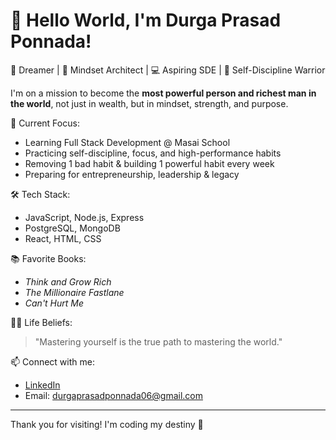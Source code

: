 # 👋 Hello World, I'm Durga Prasad Ponnada!

🚀 Dreamer | 🧠 Mindset Architect | 💻 Aspiring SDE | 💪 Self-Discipline Warrior

I'm on a mission to become the **most powerful person and richest man in the world**, not just in wealth, but in mindset, strength, and purpose.

🎯 Current Focus:
- Learning Full Stack Development @ Masai School
- Practicing self-discipline, focus, and high-performance habits
- Removing 1 bad habit & building 1 powerful habit every week
- Preparing for entrepreneurship, leadership & legacy

🛠️ Tech Stack:
- JavaScript, Node.js, Express
- PostgreSQL, MongoDB
- React, HTML, CSS

📚 Favorite Books:  
- *Think and Grow Rich*  
- *The Millionaire Fastlane*  
- *Can't Hurt Me*

🧘‍♂️ Life Beliefs:
> "Mastering yourself is the true path to mastering the world."

📫 Connect with me:
- [LinkedIn]([https://www.linkedin.com/in/YOUR-USERNAME](https://www.linkedin.com/in/durga-prasad-ponnada/))
- Email: durgaprasadponnada06@gmail.com

---

Thank you for visiting! I'm coding my destiny 🚀
